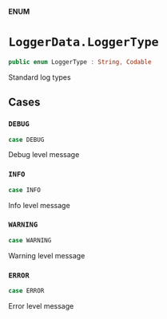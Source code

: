**ENUM**

# `LoggerData.LoggerType`

```swift
public enum LoggerType : String, Codable
```

Standard log types

## Cases
### `DEBUG`

```swift
case DEBUG
```

Debug level message

### `INFO`

```swift
case INFO
```

Info level message

### `WARNING`

```swift
case WARNING
```

Warning level message

### `ERROR`

```swift
case ERROR
```

Error level message
